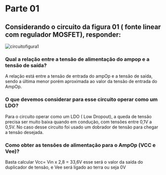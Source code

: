 # Parte 01

## Considerando o circuito da figura 01 ( fonte linear com regulador MOSFET), responder:

![circuitofigura1](https://i.imgur.com/dawhH6h.jpg)

### Qual a relação entre a tensão de alimentação do ampop e a tensão de saída?

A relação está entre a tensão de entrada do ampOp e a tensão de saída, sendo a última menor porém aproximada ao valor da tensão de entrada do AmpOp.

### O que devemos considerar para esse circuito operar como um LDO?

Para o circuito operar como um LDO ( Low Dropout), a queda de tensão precisa ser muito baixa quando em condução, com tensões entre 0,1V a 0,5V. No caso desse circuito foi usado um dobrador de tensão para chegar a tensão desejada.

### Como obter as tensões de alimentação para o AmpOp (VCC e Vee)?

Basta calcular Vcc= Vin x 2,8 = 33,6V esse será o valor da saída do duplicador de tensão, e Vee será ligado ao terra ou seja 0V


